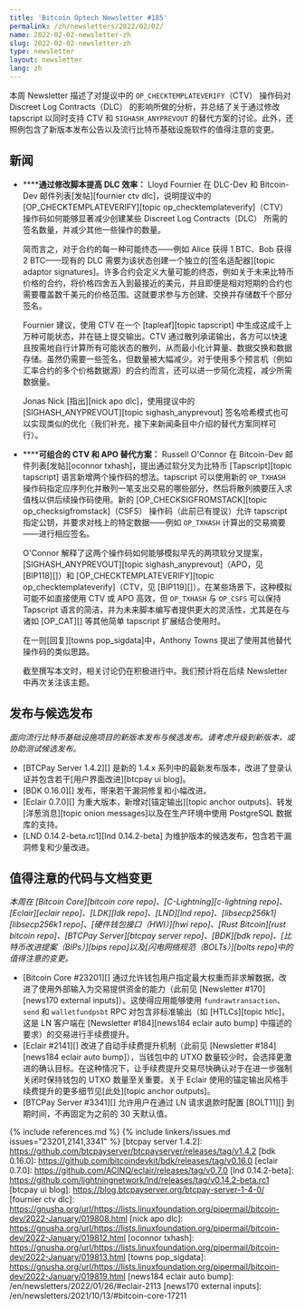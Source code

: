 ```yaml
---
title: 'Bitcoin Optech Newsletter #185'
permalink: /zh/newsletters/2022/02/02/
name: 2022-02-02-newsletter-zh
slug: 2022-02-02-newsletter-zh
type: newsletter
layout: newsletter
lang: zh
---
```

本周 Newsletter 描述了对提议中的 `OP_CHECKTEMPLATEVERIFY`（CTV） 操作码对 Discreet Log Contracts（DLC） 的影响所做的分析，并总结了关于通过修改 tapscript 以同时支持 CTV 和 `SIGHASH_ANYPREVOUT` 的替代方案的讨论。此外，还照例包含了新版本发布公告以及流行比特币基础设施软件的值得注意的变更。

## 新闻

- **<!--improving-dlc-efficiency-by-changing-script-->****通过修改脚本提高 DLC 效率：**
  Lloyd Fournier 在 DLC-Dev 和 Bitcoin-Dev 邮件列表[发帖][fournier ctv dlc]，说明提议中的 [OP_CHECKTEMPLATEVERIFY][topic op_checktemplateverify]（CTV） 操作码如何能够显著减少创建某些 Discreet Log Contracts（DLC） 所需的签名数量，并减少其他一些操作的数量。

  简而言之，对于合约的每一种可能终态——例如 Alice 获得 1 BTC、Bob 获得 2 BTC——现有的 DLC 需要为该状态创建一个独立的[签名适配器][topic adaptor signatures]。许多合约会定义大量可能的终态，例如关于未来比特币价格的合约，将价格四舍五入到最接近的美元，并且即便是相对短期的合约也需要覆盖数千美元的价格范围。这就要求参与方创建、交换并存储数千个部分签名。

  Fournier 建议，使用 CTV 在一个 [tapleaf][topic tapscript] 中生成这成千上万种可能状态，并在链上提交输出。CTV 通过散列承诺输出，各方可以快速且按需地自行计算所有可能状态的散列，从而最小化计算量、数据交换和数据存储。虽然仍需要一些签名，但数量被大幅减少。对于使用多个预言机（例如汇率合约的多个价格数据源）的合约而言，还可以进一步简化流程，减少所需数据量。

  Jonas Nick [指出][nick apo dlc]，使用提议中的 [SIGHASH_ANYPREVOUT][topic sighash_anyprevout] 签名哈希模式也可以实现类似的优化（我们补充，接下来新闻条目中介绍的替代方案同样可行）。

- **<!--composable-alternatives-to-ctv-and-apo-->****可组合的 CTV 和 APO 替代方案：**
  Russell O'Connor 在 Bitcoin-Dev 邮件列表[发帖][oconnor txhash]，提出通过软分叉为比特币 [Tapscript][topic tapscript] 语言新增两个操作码的想法。tapscript 可以使用新的 `OP_TXHASH` 操作码指定应序列化并散列一笔支出交易的哪些部分，然后将散列摘要压入求值栈以供后续操作码使用。新的 [OP_CHECKSIGFROMSTACK][topic op_checksigfromstack]（CSFS） 操作码（此前已有提议）允许 tapscript 指定公钥，并要求对栈上的特定数据——例如 `OP_TXHASH` 计算出的交易摘要——进行相应签名。

  O'Connor 解释了这两个操作码如何能够模拟早先的两项软分叉提案，[SIGHASH_ANYPREVOUT][topic sighash_anyprevout]（APO，见 [BIP118][]）和 [OP_CHECKTEMPLATEVERIFY][topic op_checktemplateverify]（CTV，见 [BIP119][]）。在某些场景下，这种模拟可能不如直接使用 CTV 或 APO 高效，但 `OP_TXHASH` 与 `OP_CSFS` 可以保持 Tapscript 语言的简洁，并为未来脚本编写者提供更大的灵活性，尤其是在与诸如 [OP_CAT][] 等其他简单 tapscript 扩展结合使用时。

  在一则[回复][towns pop_sigdata]中，Anthony Towns 提出了使用其他替代操作码的类似思路。

  截至撰写本文时，相关讨论仍在积极进行中。我们预计将在后续 Newsletter 中再次关注该主题。

## 发布与候选发布

*面向流行比特币基础设施项目的新版本发布与候选发布。请考虑升级到新版本，或协助测试候选发布。*

- [BTCPay Server 1.4.2][] 是新的 1.4.x 系列中的最新发布版本，改进了登录认证并包含若干[用户界面改进][btcpay ui blog]。
- [BDK 0.16.0][] 发布，带来若干漏洞修复和小幅改进。
- [Eclair 0.7.0][] 为重大版本，新增对[锚定输出][topic anchor outputs]、转发[洋葱消息][topic onion messages]以及在生产环境中使用 PostgreSQL 数据库的支持。
- [LND 0.14.2-beta.rc1][lnd 0.14.2-beta] 为维护版本的候选发布，包含若干漏洞修复和少量改进。

## 值得注意的代码与文档变更

*本周在 [Bitcoin Core][bitcoin core repo]、[C-Lightning][c-lightning repo]、[Eclair][eclair repo]、[LDK][ldk repo]、[LND][lnd repo]、[libsecp256k1][libsecp256k1 repo]、[硬件钱包接口（HWI）][hwi repo]、[Rust Bitcoin][rust bitcoin repo]、[BTCPay Server][btcpay server repo]、[BDK][bdk repo]、[比特币改进提案（BIPs）][bips repo]以及[闪电网络规范（BOLTs）][bolts repo]中的值得注意的变更。*

- [Bitcoin Core #23201][] 通过允许钱包用户指定最大权重而非求解数据，改进了使用外部输入为交易提供资金的能力（此前见 [Newsletter #170][news170 external inputs]）。这使得应用能够使用 `fundrawtransaction`、`send` 和 `walletfundpsbt` RPC 对包含非标准输出（如 [HTLCs][topic htlc]，这是 LN 客户端在 [Newsletter #184][news184 eclair auto bump] 中描述的要求）的交易进行手续费提升。
- [Eclair #2141][] 改进了自动手续费提升机制（此前见 [Newsletter #184][news184 eclair auto bump]），当钱包中的 UTXO 数量较少时，会选择更激进的确认目标。在这种情况下，让手续费提升交易尽快确认对于在进一步强制关闭时保持钱包的 UTXO 数量至关重要。关于 Eclair 使用的锚定输出风格手续费提升的更多细节见[此处][topic anchor outputs]。
- [BTCPay Server #3341][] 允许用户在通过 LN 请求退款时配置 [BOLT11][] 到期时间，不再固定为之前的 30 天默认值。

{% include references.md %}
{% include linkers/issues.md issues="23201,2141,3341" %}
[btcpay server 1.4.2]: https://github.com/btcpayserver/btcpayserver/releases/tag/v1.4.2
[bdk 0.16.0]: https://github.com/bitcoindevkit/bdk/releases/tag/v0.16.0
[eclair 0.7.0]: https://github.com/ACINQ/eclair/releases/tag/v0.7.0
[lnd 0.14.2-beta]: https://github.com/lightningnetwork/lnd/releases/tag/v0.14.2-beta.rc1
[btcpay ui blog]: https://blog.btcpayserver.org/btcpay-server-1-4-0/
[fournier ctv dlc]: https://gnusha.org/url/https://lists.linuxfoundation.org/pipermail/bitcoin-dev/2022-January/019808.html
[nick apo dlc]: https://gnusha.org/url/https://lists.linuxfoundation.org/pipermail/bitcoin-dev/2022-January/019812.html
[oconnor txhash]: https://gnusha.org/url/https://lists.linuxfoundation.org/pipermail/bitcoin-dev/2022-January/019813.html
[towns pop_sigdata]: https://gnusha.org/url/https://lists.linuxfoundation.org/pipermail/bitcoin-dev/2022-January/019819.html
[news184 eclair auto bump]: /en/newsletters/2022/01/26/#eclair-2113
[news170 external inputs]: /en/newsletters/2021/10/13/#bitcoin-core-17211
